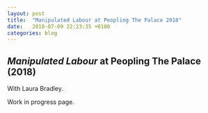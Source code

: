```yaml
---
layout: post
title:  "Manipulated Labour at Peopling The Palace 2018"
date:   2018-07-09 22:23:35 +0100
categories: blog
---
```


<h2><i>Manipulated Labour</i> at Peopling The Palace (2018)</h2>

With Laura Bradley.

Work in progress page.